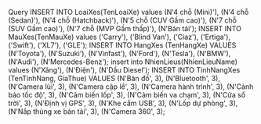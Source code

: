 Query
INSERT INTO LoaiXes(TenLoaiXe) values
(N'4 chỗ (Mini)'),
(N'4 chỗ (Sedan)'),
(N'4 chỗ (Hatchback)'),
(N'5 chỗ (CUV Gầm cao)'),
(N'7 chỗ (SUV Gầm cao)'),
(N'7 chỗ (MVP Gầm thấp)'),
(N'Bán tải');
INSERT INTO MauXes(TenMauXe) values
('Carry'),
('Blind Van'),
('Ciaz'),
('Ertiga'),
('Swift'),
('XL7'),
('GLE');
INSERT INTO HangXes (TenHangXe) VALUES
(N'Toyota'),
(N'Suzuki'),
(N'Vinfast'),
(N'Ford'),
(N'Tesla'),
(N'BMW'),
(N'Audi'),
(N'Mercedes-Benz');
insert into NhienLieus(NhienLieuName) values
(N'Xăng'),
(N'Điện'),
(N'Dầu Diesel');
INSERT INTO TinhNangXes (TenTinhNang, GiaThue) VALUES
(N'Bản đồ', 3),
(N'Bluetooth', 3),
(N'Camera lùi', 3),
(N'Camera cập lề', 3),
(N'Camera hành trình', 3),
(N'Cảnh báo tốc độ', 3),
(N'Cảm biến lốp', 3),
(N'Cảm biến va chạm', 3),
(N'Cửa sổ trời', 3),
(N'Định vị GPS', 3),
(N'Khe cắm USB', 3),
(N'Lốp dự phòng', 3),
(N'Nắp thùng xe bán tải', 3),
(N'Camera 360', 3);